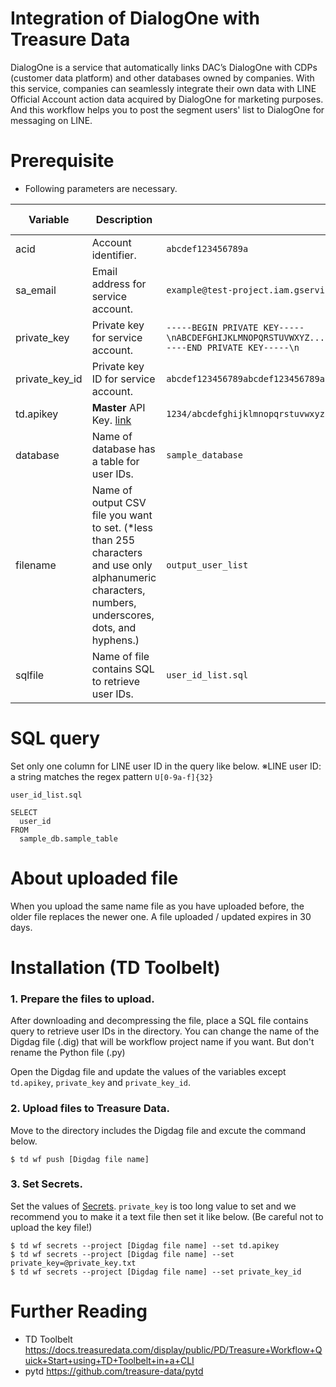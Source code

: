 # Integration of DialogOne with Treasure Data 
DialogOne is a service that automatically links DAC’s DialogOne with CDPs (customer data platform) and other databases owned by companies. With this service, companies can seamlessly integrate their own data with LINE Official Account action data acquired by DialogOne for marketing purposes.
And this workflow helps you to post the segment users' list to DialogOne for messaging on LINE.

# Prerequisite
- Following parameters are necessary.

| Variable | Description | Example | provided by |
| -------- | ----------- | -------- | -------- |
| acid | Account identifier. | `abcdef123456789a`| DAC |
| sa_email | Email address for service account. | `example@test-project.iam.gserviceaccount.com`| DAC |
| private_key | Private key for service account. | `-----BEGIN PRIVATE KEY-----\nABCDEFGHIJKLMNOPQRSTUVWXYZ......abcdefghijklmnopqrstuvwxyz+1234567890=\n-----END PRIVATE KEY-----\n`| DAC |
| private_key_id | Private key ID for service account. | `abcdef123456789abcdef123456789abcdef1234`| DAC |
| td.apikey | **Master** API Key. [link](https://docs.treasuredata.com/display/public/PD/Getting+Your+API+Keys) | `1234/abcdefghijklmnopqrstuvwxyz1234567890`| Treasure Data |
| database | Name of database has a table for user IDs. | `sample_database` | Treasure Data |
| filename | Name of output CSV file you want to set. (*less than 255 characters and use only alphanumeric characters, numbers, underscores, dots, and hyphens.) | `output_user_list`|  |
| sqlfile | Name of file contains SQL to retrieve user IDs. | `user_id_list.sql` |  |

# SQL query
Set only one column for LINE user ID in the query like below.
※LINE user ID: a string matches the regex pattern `U[0-9a-f]{32}`

`user_id_list.sql`
```
SELECT 
  user_id
FROM
  sample_db.sample_table
```

# About uploaded file
When you upload the same name file as you have uploaded before, the older file replaces the newer one.
A file uploaded / updated expires in 30 days.

# Installation (TD Toolbelt)  
### 1. Prepare the files to upload.
After downloading and decompressing the file, place a SQL file contains query to retrieve user IDs in the directory.
You can change the name of the Digdag file (.dig) that will be workflow project name if you want. But don't rename the Python file (.py)

Open the Digdag file and update the values of the variables except `td.apikey`, `private_key` and `private_key_id`.

### 2. Upload files to Treasure Data.
Move to the directory includes the Digdag file and excute the command below.

    $ td wf push [Digdag file name]
### 3. Set Secrets.
Set the values of [Secrets](https://docs.treasuredata.com/display/public/PD/About+Workflow+Secret+Management).
`private_key` is too long value to set and we recommend you to make it a text file then set it like below. (Be careful not to upload the key file!)

    $ td wf secrets --project [Digdag file name] --set td.apikey
    $ td wf secrets --project [Digdag file name] --set private_key=@private_key.txt
    $ td wf secrets --project [Digdag file name] --set private_key_id


# Further Reading
- TD Toolbelt
https://docs.treasuredata.com/display/public/PD/Treasure+Workflow+Quick+Start+using+TD+Toolbelt+in+a+CLI
- pytd
https://github.com/treasure-data/pytd

